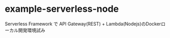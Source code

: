 # example-serverless-node
Serverless Framework で API Gateway(REST) + Lambda(Nodejs)のDockerローカル開発環境試み
